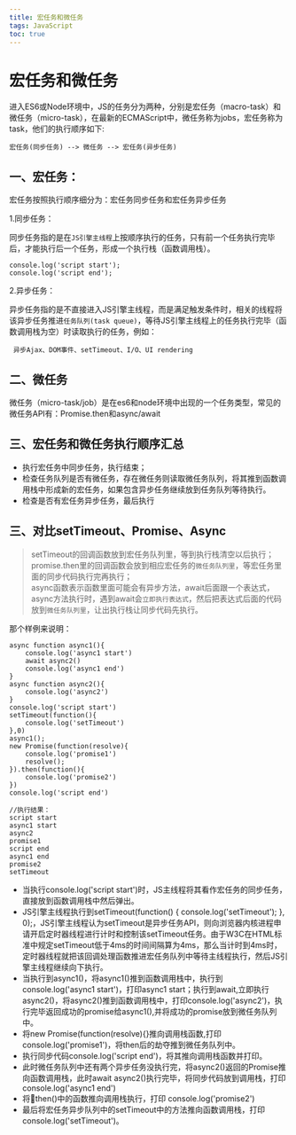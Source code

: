 ```yaml
---
title: 宏任务和微任务
tags: JavaScript
toc: true
---
```

# 宏任务和微任务
进入ES6或Node环境中，JS的任务分为两种，分别是宏任务（macro-task）和微任务（micro-task），在最新的ECMAScript中，微任务称为jobs，宏任务称为task，他们的执行顺序如下:

`宏任务(同步任务) --> 微任务 --> 宏任务(异步任务)`
## 一、宏任务：
宏任务按照执行顺序细分为：宏任务同步任务和宏任务异步任务

  1.同步任务：

  同步任务指的是在`JS引擎主线程`上按顺序执行的任务，只有前一个任务执行完毕后，才能执行后一个任务，形成一个执行栈（函数调用栈）。
  ```
  console.log('script start');
  console.log('script end');
  ```
  2.异步任务：

  异步任务指的是不直接进入JS引擎主线程，而是满足触发条件时，相关的线程将该异步任务推进`任务队列(task queue)`，等待JS引擎主线程上的任务执行完毕（函数调用栈为空）时读取执行的任务，例如：

 ` 异步Ajax、DOM事件、setTimeout、I/O、UI rendering`


## 二、微任务
微任务（micro-task/job）是在es6和node环境中出现的一个任务类型，常见的微任务API有：Promise.then和async/await

## 三、宏任务和微任务执行顺序汇总
* 执行宏任务中同步任务，执行结束；
* 检查任务队列是否有微任务，存在微任务则读取微任务队列，将其推到函数调用栈中形成新的宏任务，如果包含异步任务继续放到任务队列等待执行。
* 检查是否有宏任务异步任务，最后执行

<!--more-->
## 三、对比setTimeout、Promise、Async
>setTimeout的回调函数放到宏任务队列里，等到执行栈清空以后执行；<br>
promise.then里的回调函数会放到相应宏任务的`微任务队列里`，等宏任务里面的同步代码执行完再执行；<br>
async函数表示函数里面可能会有异步方法，await后面跟一个表达式，async方法执行时，遇到await会`立即执行表达式`，然后把表达式后面的代码放到`微任务队列里`，让出执行栈让同步代码先执行。

那个样例来说明：
```
async function async1(){
    console.log('async1 start')
    await async2()
    console.log('async1 end')
}
async function async2(){
    console.log('async2')
}
console.log('script start')
setTimeout(function(){
    console.log('setTimeout')
},0)  
async1();
new Promise(function(resolve){
    console.log('promise1')
    resolve();
}).then(function(){
    console.log('promise2')
})
console.log('script end')

//执行结果：
script start
async1 start
async2
promise1
script end
async1 end
promise2
setTimeout
```
* 当执行console.log('script start')时，JS主线程将其看作宏任务的同步任务，直接放到函数调用栈中然后弹出。
* JS引擎主线程执行到setTimeout(function() { console.log('setTimeout'); }, 0);，JS引擎主线程认为setTimeout是异步任务API，则向浏览器内核进程申请开启定时器线程进行计时和控制该setTimeout任务。由于W3C在HTML标准中规定setTimeout低于4ms的时间间隔算为4ms，那么当计时到4ms时，定时器线程就把该回调处理函数推进宏任务队列中等待主线程执行，然后JS引擎主线程继续向下执行。
* 当执行到async1()，将async1()推到函数调用栈中，执行到console.log('async1 start')，打印async1 start；执行到await,立即执行async2()，将async2()推到函数调用栈中，打印console.log('async2')，执行完毕返回成功的promise给async1(),并将成功的promise放到微任务队列中。
* 将new Promise(function(resolve){}推向调用栈函数,打印console.log('promise1')，将then后的劫夺推到微任务队列中。
* 执行同步代码console.log('script end')，将其推向调用栈函数并打印。
* 此时微任务队列中还有两个异步任务没执行完，将async2()返回的Promise推向函数调用栈，此时await async2()执行完毕，将同步代码放到调用栈，打印console.log('async1 end')
* 将then()中的函数推向调用栈执行，打印 console.log('promise2')
* 最后将宏任务异步队列中的setTimeout中的方法推向函数调用栈，打印console.log('setTimeout')。

